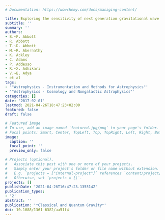 ```yaml
---
# Documentation: https://wowchemy.com/docs/managing-content/

title: Exploring the sensitivity of next generation gravitational wave detectors
subtitle: ''
summary: ''
authors:
- B.~P. Abbott
- R. Abbott
- T.~D. Abbott
- M.~R. Abernathy
- K. Ackley
- C. Adams
- P. Addesso
- R.~X. Adhikari
- V.~B. Adya
- et al
tags:
- '"Astrophysics - Instrumentation and Methods for Astrophysics"'
- '"Astrophysics - Cosmology and Nongalactic Astrophysics"'
categories: []
date: '2017-02-01'
lastmod: 2021-04-26T18:47:23+02:00
featured: false
draft: false

# Featured image
# To use, add an image named `featured.jpg/png` to your page's folder.
# Focal points: Smart, Center, TopLeft, Top, TopRight, Left, Right, BottomLeft, Bottom, BottomRight.
image:
  caption: ''
  focal_point: ''
  preview_only: false

# Projects (optional).
#   Associate this post with one or more of your projects.
#   Simply enter your project's folder or file name without extension.
#   E.g. `projects = ["internal-project"]` references `content/project/deep-learning/index.md`.
#   Otherwise, set `projects = []`.
projects: []
publishDate: '2021-04-26T16:47:23.135514Z'
publication_types:
- '2'
abstract: ''
publication: '*Classical and Quantum Gravity*'
doi: 10.1088/1361-6382/aa51f4
---
```

